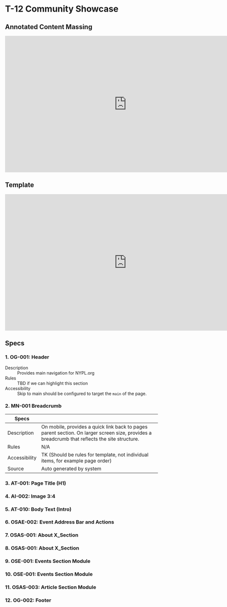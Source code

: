 # T-12 Community Showcase

## Annotated Content Massing
<iframe style="border: none;" width="800" height="450" src="https://www.figma.com/embed?embed_host=share&url=https%3A%2F%2Fwww.figma.com%2Ffile%2FBYOMrXsWVUntAciomUMskmjz%2FWhat-s-On%3Fnode-id%3D1108%253A708" allowfullscreen></iframe>

## Template
<iframe style="border: none;" width="800" height="450" src="https://www.figma.com/embed?embed_host=share&url=https%3A%2F%2Fwww.figma.com%2Ffile%2FBYOMrXsWVUntAciomUMskmjz%2FWhat-s-On%3Fnode-id%3D1108%253A790" allowfullscreen></iframe>

## Specs  
### 1. OG-001: Header  
<dl>
  <dt>Description</dt>
  <dd>Provides main navigation for NYPL.org<dd>
  <dt>Rules</dt>
  <dd>TBD if we can highlight this section<dd>
  <dt>Accessibility</dt>
  <dd>Skip to main should be configured to target the <code>main</code> of the page.<dd>
</dl>

### 2. MN-001 Breadcrumb  
| Specs         |                                                                                                                                               |
|---------------|-----------------------------------------------------------------------------------------------------------------------------------------------|
| Description   | On mobile, provides a quick link back to pages parent section. On larger screen size, provides a breadcrumb that reflects the site structure. |
| Rules         | N/A                                                                                                                                           |
| Accessibility | TK (Should be rules for template, not individual items, for example page order)                                                               |
| Source        | Auto generated by system                                                                                                                      |

### 3. AT-001: Page Title (H1)

### 4. AI-002: Image 3:4

### 5. AT-010: Body Text (Intro)

### 6. OSAE-002: Event Address Bar and Actions

### 7. OSAS-001: About X_Section

### 8. OSAS-001: About X_Section

### 9. OSE-001: Events Section Module

### 10. OSE-001: Events Section Module

### 11. OSAS-003: Article Section Module

### 12. OG-002: Footer
